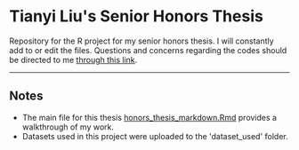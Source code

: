 # Tianyi Liu's Senior Honors Thesis
Repository for the R project for my senior honors thesis. I will constantly add to or edit the files. Questions and concerns regarding the codes should be directed to me [through this link](mailto:tianyi96@live.unc.edu). 

***
## Notes

* The main file for this thesis [honors_thesis_markdown.Rmd](https://github.com/gr8lawrence/seniorHT/blob/master/honors_thesis_markdown.Rmd) provides a walkthrough of my work.
* Datasets used in this project were uploaded to the 'dataset_used' folder.